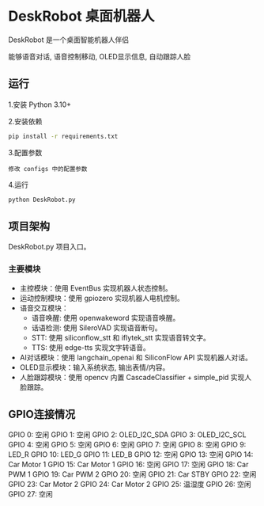 # DeskRobot 桌面机器人

DeskRobot 是一个桌面智能机器人伴侣

能够语音对话, 语音控制移动, OLED显示信息, 自动跟踪人脸

## 运行

1.安装 Python 3.10+

2.安装依赖
```bash
pip install -r requirements.txt
```

3.配置参数
```
修改 configs 中的配置参数
```

4.运行
```bash
python DeskRobot.py
```

## 项目架构

DeskRobot.py 项目入口。

### 主要模块

- 主控模块：使用 EventBus 实现机器人状态控制。
- 运动控制模块：使用 gpiozero 实现机器人电机控制。
- 语音交互模块：
    - 语音唤醒: 使用 openwakeword 实现语音唤醒。
    - 话语检测: 使用 SileroVAD 实现语音断句。
    - STT: 使用 siliconflow_stt 和 iflytek_stt 实现语音转文字。
    - TTS: 使用 edge-tts 实现文字转语音。
- AI对话模块：使用 langchain_openai 和 SiliconFlow API 实现机器人对话。
- OLED显示模块：输入系统状态, 输出表情/内容。
- 人脸跟踪模块：使用 opencv 内置 CascadeClassifier + simple_pid 实现人脸跟踪。

## GPIO连接情况

GPIO 0:  空闲
GPIO 1:  空闲
GPIO 2:  OLED_I2C_SDA
GPIO 3:  OLED_I2C_SCL
GPIO 4:  空闲
GPIO 5:  空闲
GPIO 6:  空闲
GPIO 7:  空闲
GPIO 8:  空闲
GPIO 9:  LED_R
GPIO 10: LED_G
GPIO 11: LED_B
GPIO 12: 空闲
GPIO 13: 空闲
GPIO 14: Car Motor 1
GPIO 15: Car Motor 1
GPIO 16: 空闲
GPIO 17: 空闲
GPIO 18: Car PWM 1
GPIO 19: Car PWM 2
GPIO 20: 空闲
GPIO 21: Car STBY
GPIO 22: 空闲
GPIO 23: Car Motor 2
GPIO 24: Car Motor 2
GPIO 25: 温湿度
GPIO 26: 空闲
GPIO 27: 空闲
